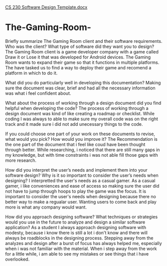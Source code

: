[CS 230 Software Design Template.docx](https://github.com/nectaly95/The-Gaming-Room-/files/11296856/CS.230.Software.Design.Template.docx)
# The-Gaming-Room-

Briefly summarize The Gaming Room client and their software requirements. Who was the client? What type of software did they want you to design?
The Gaming Room client is a game developer company with a game called Draw it or Lose it that was developed for Android devices. The Gaming Room wants to expand their game so that it functions in multiple platforms. The have tasked us to find a way to deploy their game and recomend a platform in which to do it.

What did you do particularly well in developing this documentation?
Making sure the document was clear, brief and had all the necessary information was what i feel confident about. 

What about the process of working through a design document did you find helpful when developing the code?
The process of working through a design document was kind of like creating a roadmap or checklist. While coding I was always to able to make sure my overall code was on the right track and it made sure i did not add unecessary things to the code.

If you could choose one part of your work on these documents to revise, what would you pick? How would you improve it?
The Recommendation is the one part of the document that i feel like coud have been thought through better. While researching, i noticed that there are still many gaps in my knowledge, but with time constraints i was not able fill those gaps with more research. 

How did you interpret the user’s needs and implement them into your software design? Why is it so important to consider the user’s needs when designing?
I interpretted the user's needs as a casual gamer. As a casual gamer, i like conveniences and ease of access so making sure the user did not have to jump through hoops to play the game was the focus. It is important to consider the user's needs when designing because there no better way to make a regualar user. Wanting users to come back and play more is what any company would want.

How did you approach designing software? What techniques or strategies would you use in the future to analyze and design a similar software application?
As a student I always approach designing software with modesty, because i know there is still a lot i don't know and there will always be roadblocks in the designing process. Stepping away from the analyzes and design after a burst of focus has always helped me, especially when i was not familiar with the material. When i step away from the work for a little while, i am able to see my mistakes or see things that i have overlooked. 
